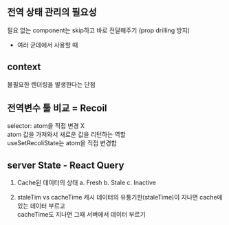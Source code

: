 ## 전역 상태 관리의 필요성
필요 없는 component는 skip하고 바로 전달해주기 (prop drilling 방지)
- 여러 군데에서 사용할 때

## context
불필요한 렌더링을 발생한다는 단점

## 전역변수 툴 비교 = Recoil
selector: atom을 직접 변경 X <br/>
atom 값을 가져와서 새로운 값을 리턴하는 역할<br/>
useSetRecoliState는 atom을 직접 변경함

## server State - React Query
1. Cache된 데이터의 상태
a. Fresh
b. Stale
c. Inactive

2. staleTim vs cacheTime
캐시 데이터의 유통기한(staleTime)이 지나면 cache에 있는 데이터 부르고 <br/>
cacheTime도 지나면 그때 서버에서 데이터 부르기